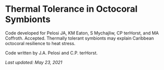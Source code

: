 # Thermal Tolerance in Octocoral Symbionts 

Code developed for Pelosi JA, KM Eaton, S Mychajliw, CP terHorst, and MA Coffroth. Accepted. Thermally tolerant symbionts may explain Caribbean octocoral resilience to heat stress.

Code written by J.A. Pelosi and C.P. terHorst. 

<i> Last updated: May 23, 2021 </i> 
